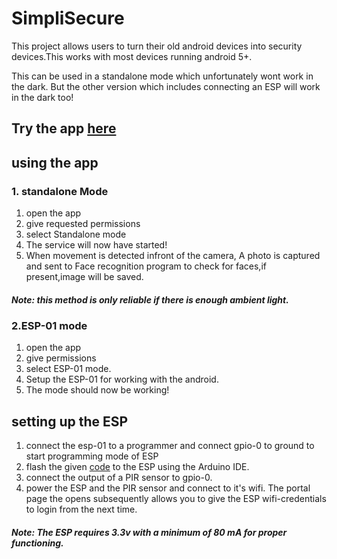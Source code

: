 # SimpliSecure

This project allows users to turn their old android devices into security devices.This works with most devices running android 5+.

This can be used in a standalone mode which unfortunately wont work in the dark. But the other version which includes connecting an ESP will work in the dark too!

## Try the app [here](app/release/app-release.apk)

## using the app
### 1. standalone Mode
1. open the app
2. give requested permissions
3. select Standalone mode
4. The service will now have started!
5. When movement is detected infront of the camera, A photo is captured and sent to Face recognition program to check for faces,if present,image will be saved.
##### Note: this method is only reliable if there is enough ambient light.

### 2.ESP-01 mode
1. open the app
2. give permissions
3. select ESP-01 mode.
4. Setup the ESP-01 for working with the android.
5. The mode should now be working!

## setting up the ESP
1. connect the esp-01 to a programmer and connect gpio-0 to ground to start programming mode of ESP
2. flash the given [code](ESP_simpli_secure.ino) to the ESP using the Arduino IDE.
3. connect the output of a PIR sensor to gpio-0.
4. power the ESP and the PIR sensor and connect to it's wifi. The portal page the opens subsequently allows you to give the ESP wifi-credentials to login from the next time.
##### Note: The ESP requires 3.3v with a minimum of 80 mA for proper functioning.
